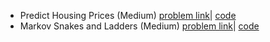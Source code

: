 

- Predict Housing Prices (Medium) [problem link]()| [code]()
- Markov Snakes and Ladders (Medium) [problem link]()| [code]()
